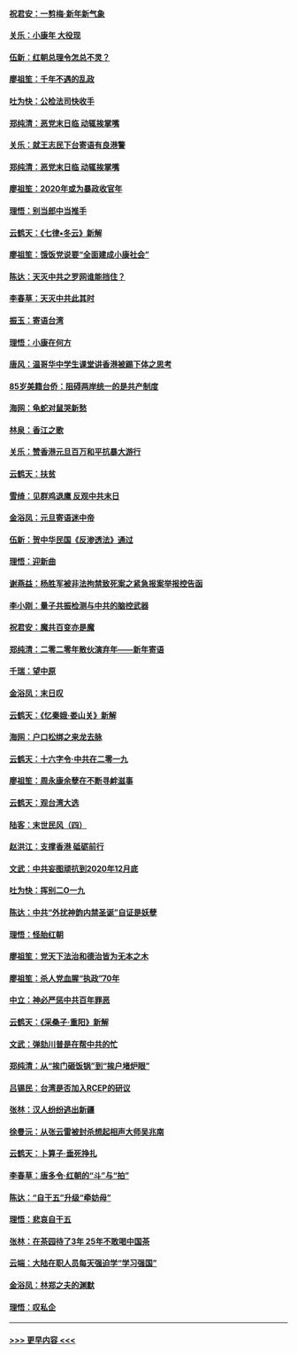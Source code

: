 #### [祝君安：一剪梅‧新年新气象](../pages/nsc993/n11776340.md?t=01082044) 
#### [关乐：小康年 大役现](../pages/nsc993/n11774213.md?t=01082044) 
#### [伍新：红朝总理令怎总不灵？](../pages/nsc993/n11770813.md?t=01082044) 
#### [廖祖笙：千年不遇的乱政](../pages/nsc993/n11770373.md?t=01082044) 
#### [吐为快：公检法司快收手](../pages/nsc993/n11770359.md?t=01082044) 
#### [郑纯清：恶党末日临 动辄挨掌嘴](../pages/nsc993/n11769912.md?t=01082044) 
#### [关乐：就王志民下台寄语有良港警](../pages/nsc993/n11769903.md?t=01082044) 
#### [郑纯清：恶党末日临 动辄挨掌嘴](../pages/nsc993/n11769356.md?t=01082044) 
#### [廖祖笙：2020年或为暴政收官年](../pages/nsc993/n11768216.md?t=01082044) 
#### [理悟：别当郎中当推手](../pages/nsc993/n11768243.md?t=01082044) 
#### [云鹤天：《七律▪冬云》新解](../pages/nsc993/n11768204.md?t=01082044) 
#### [廖祖笙：饿饭党说要“全面建成小康社会”](../pages/nsc993/n11767482.md?t=01082044) 
#### [陈达：天灭中共之罗网谁能挡住？](../pages/nsc993/n11767465.md?t=01082044) 
#### [李春草：天灭中共此其时](../pages/nsc993/n11767452.md?t=01082044) 
#### [振玉：寄语台湾](../pages/nsc993/n11767432.md?t=01082044) 
#### [理悟：小康在何方](../pages/nsc993/n11767394.md?t=01082044) 
#### [唐风：温哥华中学生课堂讲香港被踢下体之思考](../pages/nsc993/n11766848.md?t=01082044) 
#### [85岁美籍台侨：阻碍两岸统一的是共产制度](../pages/nsc993/n11765043.md?t=01082044) 
#### [海网：龟蛇对鼠哭新愁](../pages/nsc993/n11764895.md?t=01082044) 
#### [林泉：香江之歌](../pages/nsc993/n11764415.md?t=01082044) 
#### [关乐：赞香港元旦百万和平抗暴大游行](../pages/nsc993/n11764382.md?t=01082044) 
#### [云鹤天：扶贫](../pages/nsc993/n11764245.md?t=01082044) 
#### [雪绮：见群鸡退鹰  反观中共末日](../pages/nsc993/n11762112.md?t=01082044) 
#### [金浴凤：元旦寄语迷中帝](../pages/nsc993/n11761788.md?t=01082044) 
#### [伍新：贺中华民国《反渗透法》通过](../pages/nsc993/n11761994.md?t=01082044) 
#### [理悟：迎新曲](../pages/nsc993/n11761152.md?t=01082044) 
#### [谢燕益：杨胜军被非法拘禁致死案之紧急报案举报控告函](../pages/nsc993/n11756134.md?t=01082044) 
#### [李小刚：量子共振检测与中共的脑控武器](../pages/nsc993/n11754518.md?t=01082044) 
#### [祝君安：魔共百变亦是魔](../pages/nsc993/n11754469.md?t=01082044) 
#### [郑纯清：二零二零年散伙演弃年——新年寄语](../pages/nsc993/n11754195.md?t=01082044) 
#### [千瑞：望中原](../pages/nsc993/n11754159.md?t=01082044) 
#### [金浴凤：末日叹](../pages/nsc993/n11752359.md?t=01082044) 
#### [云鹤天：《忆秦娥‧娄山关》新解](../pages/nsc993/n11752348.md?t=01082044) 
#### [海网：户口松绑之来龙去脉](../pages/nsc993/n11752328.md?t=01082044) 
#### [云鹤天：十六字令‧中共在二零一九](../pages/nsc993/n11752305.md?t=01082044) 
#### [廖祖笙：周永康余孽在不断寻衅滋事](../pages/nsc993/n11751013.md?t=01082044) 
#### [云鹤天：观台湾大选](../pages/nsc993/n11751007.md?t=01082044) 
#### [陆客：末世民风（四）](../pages/nsc993/n11749203.md?t=01082044) 
#### [赵洪江：支撑香港 砥砺前行](../pages/nsc993/n11748482.md?t=01082044) 
#### [文武：中共妄图顽抗到2020年12月底](../pages/nsc993/n11748446.md?t=01082044) 
#### [吐为快：挥别二O一九](../pages/nsc993/n11748411.md?t=01082044) 
#### [陈达：中共“外扰神韵内禁圣诞”自证是妖孽](../pages/nsc993/n11748226.md?t=01082044) 
#### [理悟：怪胎红朝](../pages/nsc993/n11748206.md?t=01082044) 
#### [廖祖笙：党天下法治和德治皆为无本之木](../pages/nsc993/n11748135.md?t=01082044) 
#### [廖祖笙：杀人党血腥“执政”70年](../pages/nsc993/n11745144.md?t=01082044) 
#### [中立：神必严惩中共百年罪恶](../pages/nsc993/n11744970.md?t=01082044) 
#### [云鹤天：《采桑子‧重阳》新解](../pages/nsc993/n11744948.md?t=01082044) 
#### [文武：弹劾川普是在帮中共的忙](../pages/nsc993/n11744758.md?t=01082044) 
#### [郑纯清：从“挨门砸饭锅”到“挨户堵炉眼”](../pages/nsc993/n11744745.md?t=01082044) 
#### [吕锡民：台湾是否加入RCEP的研议](../pages/nsc993/n11744701.md?t=01082044) 
#### [张林：汉人纷纷逃出新疆](../pages/nsc993/n11743530.md?t=01082044) 
#### [徐曼沅：从张云雷被封杀想起相声大师吴兆南](../pages/nsc993/n11741816.md?t=01082044) 
#### [云鹤天：卜算子‧垂死挣扎](../pages/nsc993/n11739956.md?t=01082044) 
#### [李春草：唐多令‧红朝的“斗”与“拍”](../pages/nsc993/n11739830.md?t=01082044) 
#### [陈达：“自干五”升级“牵妨母”](../pages/nsc993/n11739724.md?t=01082044) 
#### [理悟：悲哀自干五](../pages/nsc993/n11739547.md?t=01082044) 
#### [张林：在茶园待了3年 25年不敢喝中国茶](../pages/nsc993/n11739240.md?t=01082044) 
#### [云端：大陆在职人员每天强迫学“学习强国”](../pages/nsc993/n11738735.md?t=01082044) 
#### [金浴凤：林郑之夫的渊默](../pages/nsc993/n11737735.md?t=01082044) 
#### [理悟：叹私企](../pages/nsc993/n11737715.md?t=01082044) 

----
#### [ >>> 更早内容 <<< ](../indexes/nsc993-earlier.md)
